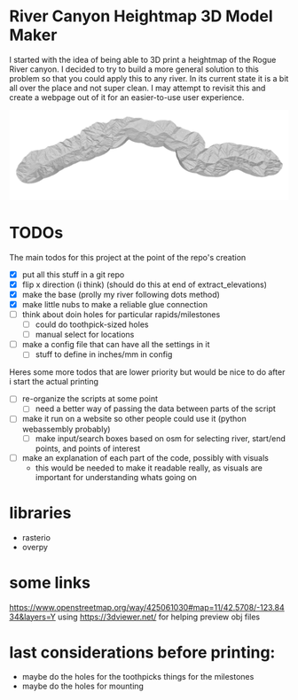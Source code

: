 # River Canyon Heightmap 3D Model Maker

I started with the idea of being able to 3D print a heightmap of the Rogue River canyon. I decided to try to build a more general solution to this problem so that you could apply this to any river. In its current state it is a bit all over the place and not super clean. I may attempt to revisit this and create a webpage out of it for an easier-to-use user experience.

![](docs/preview_example.png)

# TODOs

The main todos for this project at the point of the repo's creation
- [x] put all this stuff in a git repo
- [x] flip x direction (i think) (should do this at end of extract_elevations)
- [x] make the base (prolly my river following dots method)
- [x] make little nubs to make a reliable glue connection
- [ ] think about doin holes for particular rapids/milestones
  - [ ] could do toothpick-sized holes
  - [ ] manual select for locations
- [ ] make a config file that can have all the settings in it
  - [ ] stuff to define in inches/mm in config

Heres some more todos that are lower priority but would be nice to do after i start the actual printing
- [ ] re-organize the scripts at some point
  - [ ] need a better way of passing the data between parts of the script
- [ ] make it run on a website so other people could use it (python webassembly probably)
  - [ ] make input/search boxes based on osm for selecting river, start/end points, and points of interest
- [ ] make an explanation of each part of the code, possibly with visuals
  - this would be needed to make it readable really, as visuals are important for understanding whats going on

# libraries
- rasterio
- overpy


# some links
https://www.openstreetmap.org/way/425061030#map=11/42.5708/-123.8434&layers=Y
using https://3dviewer.net/ for helping preview obj files


# last considerations before printing:
- maybe do the holes for the toothpicks things for the milestones
- maybe do the holes for mounting